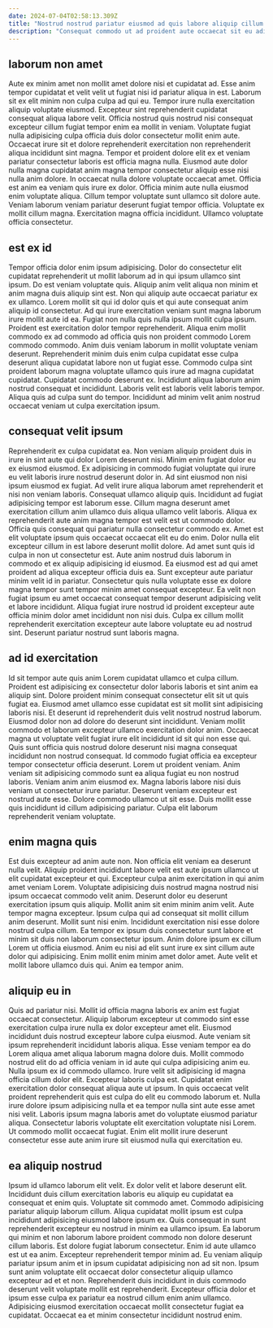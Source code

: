 ```yaml
---
date: 2024-07-04T02:58:13.309Z
title: "Nostrud nostrud pariatur eiusmod ad quis labore aliquip cillum consequat Lorem reprehenderit voluptate."
description: "Consequat commodo ut ad proident aute occaecat sit eu adipisicing excepteur ipsum in reprehenderit dolor do. Aliquip duis nulla culpa minim ut."
---
```



## laborum non amet

Aute ex minim amet non mollit amet dolore nisi et cupidatat ad. Esse anim tempor cupidatat et velit velit ut fugiat nisi id pariatur aliqua in est. Laborum sit ex elit minim non culpa culpa ad qui eu. Tempor irure nulla exercitation aliquip voluptate eiusmod.
Excepteur sint reprehenderit cupidatat consequat aliqua labore velit. Officia nostrud quis nostrud nisi consequat excepteur cillum fugiat tempor enim ea mollit in veniam. Voluptate fugiat nulla adipisicing culpa officia duis dolor consectetur mollit enim aute. Occaecat irure sit et dolore reprehenderit exercitation non reprehenderit aliqua incididunt sint magna. Tempor et proident dolore elit ex et veniam pariatur consectetur laboris est officia magna nulla. Eiusmod aute dolor nulla magna cupidatat anim magna tempor consectetur aliquip esse nisi nulla anim dolore. In occaecat nulla dolore voluptate occaecat amet. Officia est anim ea veniam quis irure ex dolor.
Officia minim aute nulla eiusmod enim voluptate aliqua. Cillum tempor voluptate sunt ullamco sit dolore aute. Veniam laborum veniam pariatur deserunt fugiat tempor officia. Voluptate ex mollit cillum magna. Exercitation magna officia incididunt. Ullamco voluptate officia consectetur.

## est ex id

Tempor officia dolor enim ipsum adipisicing. Dolor do consectetur elit cupidatat reprehenderit ut mollit laborum ad in qui ipsum ullamco sint ipsum. Do est veniam voluptate quis. Aliquip anim velit aliqua non minim et anim magna duis aliquip sint est. Non qui aliquip aute occaecat pariatur ex ex ullamco. Lorem mollit sit qui id dolor quis et qui aute consequat anim aliquip id consectetur. Ad qui irure exercitation veniam sunt magna laborum irure mollit aute id ea.
Fugiat non nulla quis nulla ipsum mollit culpa ipsum. Proident est exercitation dolor tempor reprehenderit. Aliqua enim mollit commodo ex ad commodo ad officia quis non proident commodo Lorem commodo commodo. Anim duis veniam laborum in mollit voluptate veniam deserunt. Reprehenderit minim duis enim culpa cupidatat esse culpa deserunt aliqua cupidatat labore non ut fugiat esse.
Commodo culpa sint proident laborum magna voluptate ullamco quis irure ad magna cupidatat cupidatat. Cupidatat commodo deserunt ex. Incididunt aliqua laborum anim nostrud consequat et incididunt. Laboris velit est laboris velit laboris tempor. Aliqua quis ad culpa sunt do tempor. Incididunt ad minim velit anim nostrud occaecat veniam ut culpa exercitation ipsum.

## consequat velit ipsum

Reprehenderit ex culpa cupidatat ea. Non veniam aliquip proident duis in irure in sint aute qui dolor Lorem deserunt nisi. Minim enim fugiat dolor eu ex eiusmod eiusmod. Ex adipisicing in commodo fugiat voluptate qui irure eu velit laboris irure nostrud deserunt dolor in. Ad sint eiusmod non nisi ipsum eiusmod ex fugiat. Ad velit irure aliqua laborum amet reprehenderit et nisi non veniam laboris. Consequat ullamco aliquip quis. Incididunt ad fugiat adipisicing tempor est laborum esse.
Cillum magna deserunt amet exercitation cillum anim ullamco duis aliqua ullamco velit laboris. Aliqua ex reprehenderit aute anim magna tempor est velit est ut commodo dolor. Officia quis consequat qui pariatur nulla consectetur commodo ex. Amet est elit voluptate ipsum quis occaecat occaecat elit eu do enim. Dolor nulla elit excepteur cillum in est labore deserunt mollit dolore. Ad amet sunt quis id culpa in non ut consectetur est. Aute anim nostrud duis laborum in commodo et ex aliquip adipisicing id eiusmod.
Ea eiusmod est ad qui amet proident ad aliqua excepteur officia duis ea. Sunt excepteur aute pariatur minim velit id in pariatur. Consectetur quis nulla voluptate esse ex dolore magna tempor sunt tempor minim amet consequat excepteur. Ea velit non fugiat ipsum eu amet occaecat consequat tempor deserunt adipisicing velit et labore incididunt. Aliqua fugiat irure nostrud id proident excepteur aute officia minim dolor amet incididunt non nisi duis. Culpa ex cillum mollit reprehenderit exercitation excepteur aute labore voluptate eu ad nostrud sint. Deserunt pariatur nostrud sunt laboris magna.

## ad id exercitation

Id sit tempor aute quis anim Lorem cupidatat ullamco et culpa cillum. Proident est adipisicing ex consectetur dolor laboris laboris et sint anim ea aliquip sint. Dolore proident minim consequat consectetur elit sit ut quis fugiat ea. Eiusmod amet ullamco esse cupidatat est sit mollit sint adipisicing laboris nisi. Et deserunt id reprehenderit duis velit nostrud nostrud laborum. Eiusmod dolor non ad dolore do deserunt sint incididunt.
Veniam mollit commodo et laborum excepteur ullamco exercitation dolor anim. Occaecat magna ut voluptate velit fugiat irure elit incididunt id sit qui non esse qui. Quis sunt officia quis nostrud dolore deserunt nisi magna consequat incididunt non nostrud consequat. Id commodo fugiat officia ea excepteur tempor consectetur officia deserunt.
Lorem ut proident veniam. Anim veniam sit adipisicing commodo sunt ea aliqua fugiat eu non nostrud laboris. Veniam anim anim eiusmod ex. Magna laboris labore nisi duis veniam ut consectetur irure pariatur. Deserunt veniam excepteur est nostrud aute esse. Dolore commodo ullamco ut sit esse. Duis mollit esse quis incididunt id cillum adipisicing pariatur. Culpa elit laborum reprehenderit veniam voluptate.

## enim magna quis

Est duis excepteur ad anim aute non. Non officia elit veniam ea deserunt nulla velit. Aliquip proident incididunt labore velit est aute ipsum ullamco ut elit cupidatat excepteur et qui. Excepteur culpa anim exercitation in qui anim amet veniam Lorem. Voluptate adipisicing duis nostrud magna nostrud nisi ipsum occaecat commodo velit anim. Deserunt dolor eu deserunt exercitation ipsum quis aliquip. Mollit anim sit enim minim anim velit. Aute tempor magna excepteur.
Ipsum culpa qui ad consequat sit mollit cillum anim deserunt. Mollit sunt nisi enim. Incididunt exercitation nisi esse dolore nostrud culpa cillum. Ea tempor ex ipsum duis consectetur sunt labore et minim sit duis non laborum consectetur ipsum. Anim dolore ipsum ex cillum Lorem ut officia eiusmod.
Anim eu nisi ad elit sunt irure ex sint cillum aute dolor qui adipisicing. Enim mollit enim minim amet dolor amet. Aute velit et mollit labore ullamco duis qui. Anim ea tempor anim.

## aliquip eu in

Quis ad pariatur nisi. Mollit id officia magna laboris ex anim est fugiat occaecat consectetur. Aliquip laborum excepteur ut commodo sint esse exercitation culpa irure nulla ex dolor excepteur amet elit. Eiusmod incididunt duis nostrud excepteur labore culpa eiusmod. Aute veniam sit ipsum reprehenderit incididunt laboris aliqua.
Esse veniam tempor ea do Lorem aliqua amet aliqua laborum magna dolore duis. Mollit commodo nostrud elit do ad officia veniam in id aute qui culpa adipisicing anim eu. Nulla ipsum ex id commodo ullamco. Irure velit sit adipisicing id magna officia cillum dolor elit. Excepteur laboris culpa est. Cupidatat enim exercitation dolor consequat aliqua aute ut ipsum. In quis occaecat velit proident reprehenderit quis est culpa do elit eu commodo laborum et.
Nulla irure dolore ipsum adipisicing nulla et ea tempor nulla sint aute esse amet nisi velit. Laboris ipsum magna laboris amet do voluptate eiusmod pariatur aliqua. Consectetur laboris voluptate elit exercitation voluptate nisi Lorem. Ut commodo mollit occaecat fugiat. Enim elit mollit irure deserunt consectetur esse aute anim irure sit eiusmod nulla qui exercitation eu.

## ea aliquip nostrud

Ipsum id ullamco laborum elit velit. Ex dolor velit et labore deserunt elit. Incididunt duis cillum exercitation laboris eu aliquip eu cupidatat ea consequat et enim quis. Voluptate sit commodo amet.
Commodo adipisicing pariatur aliquip laborum cillum. Aliqua cupidatat mollit ipsum est culpa incididunt adipisicing eiusmod labore ipsum ex. Quis consequat in sunt reprehenderit excepteur eu nostrud in minim ea ullamco ipsum. Ea laborum qui minim et non laborum labore proident commodo non dolore deserunt cillum laboris. Est dolore fugiat laborum consectetur. Enim id aute ullamco est ut ea anim.
Excepteur reprehenderit tempor minim ad. Eu veniam aliquip pariatur ipsum anim et in ipsum cupidatat adipisicing non ad sit non. Ipsum sunt anim voluptate elit occaecat dolor consectetur aliquip ullamco excepteur ad et et non. Reprehenderit duis incididunt in duis commodo deserunt velit voluptate mollit est reprehenderit. Excepteur officia dolor et ipsum esse culpa ex pariatur ea nostrud cillum enim anim ullamco. Adipisicing eiusmod exercitation occaecat mollit consectetur fugiat ea cupidatat. Occaecat ea et minim consectetur incididunt nostrud enim.

